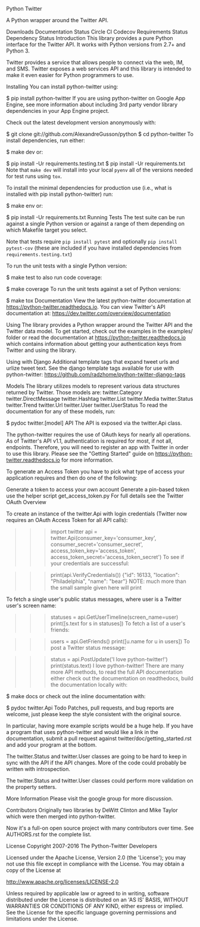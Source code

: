Python Twitter

A Python wrapper around the Twitter API.

Downloads Documentation Status Circle CI Codecov Requirements Status Dependency Status
Introduction
This library provides a pure Python interface for the Twitter API. It works with Python versions from 2.7+ and Python 3.

Twitter provides a service that allows people to connect via the web, IM, and SMS. Twitter exposes a web services API and this library is intended to make it even easier for Python programmers to use.

Installing
You can install python-twitter using:

$ pip install python-twitter
If you are using python-twitter on Google App Engine, see more information about including 3rd party vendor library dependencies in your App Engine project.

Check out the latest development version anonymously with:

$ git clone git://github.com/AlexandreGusson/python
$ cd python-twitter
To install dependencies, run either:

$ make dev
or:

$ pip install -Ur requirements.testing.txt
$ pip install -Ur requirements.txt
Note that `make dev` will install into your local `pyenv` all of the versions needed for test runs using `tox`.

To install the minimal dependencies for production use (i.e., what is installed with pip install python-twitter) run:

$ make env
or:

$ pip install -Ur requirements.txt
Running Tests
The test suite can be run against a single Python version or against a range of them depending on which Makefile target you select.

Note that tests require `pip install pytest` and optionally `pip install pytest-cov` (these are included if you have installed dependencies from `requirements.testing.txt`)

To run the unit tests with a single Python version:

$ make test
to also run code coverage:

$ make coverage
To run the unit tests against a set of Python versions:

$ make tox
Documentation
View the latest python-twitter documentation at https://python-twitter.readthedocs.io. You can view Twitter's API documentation at: https://dev.twitter.com/overview/documentation

Using
The library provides a Python wrapper around the Twitter API and the Twitter data model. To get started, check out the examples in the examples/ folder or read the documentation at https://python-twitter.readthedocs.io which contains information about getting your authentication keys from Twitter and using the library.

Using with Django
Additional template tags that expand tweet urls and urlize tweet text. See the django template tags available for use with python-twitter: https://github.com/radzhome/python-twitter-django-tags

Models
The library utilizes models to represent various data structures returned by Twitter. Those models are:
twitter.Category
twitter.DirectMessage
twitter.Hashtag
twitter.List
twitter.Media
twitter.Status
twitter.Trend
twitter.Url
twitter.User
twitter.UserStatus
To read the documentation for any of these models, run:

$ pydoc twitter.[model]
API
The API is exposed via the twitter.Api class.

The python-twitter requires the use of OAuth keys for nearly all operations. As of Twitter's API v1.1, authentication is required for most, if not all, endpoints. Therefore, you will need to register an app with Twitter in order to use this library. Please see the "Getting Started" guide on https://python-twitter.readthedocs.io for more information.

To generate an Access Token you have to pick what type of access your application requires and then do one of the following:

Generate a token to access your own account
Generate a pin-based token
use the helper script get_access_token.py
For full details see the Twitter OAuth Overview

To create an instance of the twitter.Api with login credentials (Twitter now requires an OAuth Access Token for all API calls):

>>> import twitter
>>> api = twitter.Api(consumer_key='consumer_key',
                      consumer_secret='consumer_secret',
                      access_token_key='access_token',
                      access_token_secret='access_token_secret')
To see if your credentials are successful:

>>> print(api.VerifyCredentials())
{"id": 16133, "location": "Philadelphia", "name": "bear"}
NOTE: much more than the small sample given here will print

To fetch a single user's public status messages, where user is a Twitter user's screen name:

>>> statuses = api.GetUserTimeline(screen_name=user)
>>> print([s.text for s in statuses])
To fetch a list of a user's friends:

>>> users = api.GetFriends()
>>> print([u.name for u in users])
To post a Twitter status message:

>>> status = api.PostUpdate('I love python-twitter!')
>>> print(status.text)
I love python-twitter!
There are many more API methods, to read the full API documentation either check out the documentation on readthedocs, build the documentation locally with:

$ make docs
or check out the inline documentation with:

$ pydoc twitter.Api
Todo
Patches, pull requests, and bug reports are welcome, just please keep the style consistent with the original source.

In particular, having more example scripts would be a huge help. If you have a program that uses python-twitter and would like a link in the documentation, submit a pull request against twitter/doc/getting_started.rst and add your program at the bottom.

The twitter.Status and twitter.User classes are going to be hard to keep in sync with the API if the API changes. More of the code could probably be written with introspection.

The twitter.Status and twitter.User classes could perform more validation on the property setters.

More Information
Please visit the google group for more discussion.

Contributors
Originally two libraries by DeWitt Clinton and Mike Taylor which were then merged into python-twitter.

Now it's a full-on open source project with many contributors over time. See AUTHORS.rst for the complete list.

License
Copyright 2007-2016 The Python-Twitter Developers

Licensed under the Apache License, Version 2.0 (the 'License');
you may not use this file except in compliance with the License.
You may obtain a copy of the License at

http://www.apache.org/licenses/LICENSE-2.0

Unless required by applicable law or agreed to in writing, software
distributed under the License is distributed on an 'AS IS' BASIS,
WITHOUT WARRANTIES OR CONDITIONS OF ANY KIND, either express or implied.
See the License for the specific language governing permissions and
limitations under the License.
